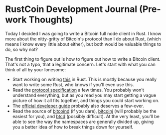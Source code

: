 # RustCoin Development Journal (Pre-work Thoughts)

Today I decided I was going to write a Bitcoin full node client in Rust. I know more about the nitty-gritty of Bitcoin's protocol than I do about Rust, (which means I know every little about either), but both would be valuable things to do, so why not?

The first thing to figure out is how to figure out how to write a Bitcoin client. That's not a typo, that a legitimate concern. Let's start with what you can think of all by your lonesome:
* Start working on writing [this](http://www.followthecoin.com/build-bitcoin-script-interpreter-javascript/) in Rust. This is mostly because you really want to write some Rust, who knows if you'll even use this.
* Read the [protocol specification](https://en.bitcoin.it/wiki/Protocol_specification) a few times. You probably won't understand everything, but as you read you may start getting a vague picture of how it all fits together, and things you could start working on.
* The [official develeper guide](https://bitcoin.org/en/developer-guide#block-chain) probably also deserves a few-over.
* Read the source of [bitcoind](https://github.com/bitcoin/bitcoin) (if you dare), [bitcoinj](https://github.com/bitcoinj/bitcoinj) (will probably be the easiest for you), and [btcd](https://github.com/conformal/btcd/blob/master/btcd.go) (possibly difficult). At the very least, you'll be able to see the way the namespaces are generally divided up, giving you a better idea of how to break things down for yourself.
